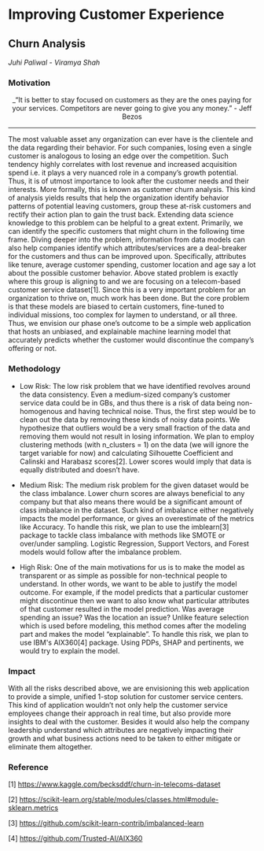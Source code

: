 # Improving Customer Experience
## Churn Analysis

_Juhi Paliwal - Viramya Shah_

### Motivation
<center>
_“It is better to stay focused on customers as they are the ones paying for your services. Competitors are never going to give you any money.” 
- Jeff Bezos
</center>

<hr>
The most valuable asset any organization can ever have is the clientele and the data regarding their behavior. For such companies, losing even a single customer is analogous to losing an edge over the competition. Such tendency highly correlates with lost revenue and increased acquisition spend i.e. it plays a very nuanced role in a company’s growth potential. Thus, it is of utmost importance to look after the customer needs and their interests. More formally, this is known as customer churn analysis. This kind of analysis yields results that help the organization identify behavior patterns of potential leaving customers, group these at-risk customers and rectify their action plan to gain the trust back.
Extending data science knowledge to this problem can be helpful to a great extent. Primarily, we can identify the specific customers that might churn in the following time frame. Diving deeper into the problem, information from data models can also help companies identify which attributes/services are a deal-breaker for the customers and thus can be improved upon. Specifically, attributes like tenure, average customer spending, customer location and age say a lot about the possible customer behavior. Above stated problem is exactly where this group is aligning to and we are focusing on a telecom-based customer service dataset[1]. Since this is a very important problem for an organization to thrive on, much work has been done. But the core problem is that these models are biased to certain customers, fine-tuned to individual missions, too complex for laymen to understand, or all three. Thus, we envision our phase one’s outcome to be a simple web application that hosts an unbiased, and explainable machine learning model that accurately predicts whether the customer would discontinue the company’s offering or not.

### Methodology
* Low Risk: The low risk problem that we have identified revolves around the data consistency. Even a medium-sized company’s customer service data could be in GBs, and thus there is a risk of data being non-homogenous and having technical noise. Thus, the first step would be to clean out the data by removing these kinds of noisy data points. We hypothesize that outliers would be a very small fraction of the data and removing them would not result in losing information. We plan to employ clustering methods (with n_clusters = 1) on the data (we will ignore the target variable for now) and calculating Silhouette Coefficient and Calinski and Harabasz scores[2]. Lower scores would imply that data is equally distributed and doesn’t have.

* Medium Risk: The medium risk problem for the given dataset would be the class imbalance. Lower churn scores are always beneficial to any company but that also means there would be a significant amount of class imbalance in the dataset. Such kind of imbalance either negatively impacts the model performance, or gives an overestimate of the metrics like Accuracy. To handle this risk, we plan to use the imblearn[3] package to tackle class imbalance with methods like SMOTE or over/under sampling. Logistic Regression, Support Vectors, and Forest models would follow after the imbalance problem.

* High Risk: One of the main motivations for us is to make the model as transparent or as simple as possible for non-technical people to understand. In other words, we want to be able to justify the model outcome. For example, if the model predicts that a particular customer might discontinue then we want to also know what particular attributes of that customer resulted in the model prediction. Was average spending an issue? Was the location an issue? Unlike feature selection which is used before modeling, this method comes after the modeling part and makes the model “explainable”. To handle this risk, we plan to use IBM's AIX360[4] package. Using PDPs, SHAP and pertinents, we would try to explain the model.

### Impact
With all the risks described above, we are envisioning this web application to provide a simple, unified 1-stop solution for customer service centers. This kind of application wouldn’t not only help the customer service employees change their approach in real time, but also provide more insights to deal with the customer. Besides it would also help the company leadership understand which attributes are negatively impacting their growth and what business actions need to be taken to either mitigate or eliminate them altogether.

### Reference

[1] https://www.kaggle.com/becksddf/churn-in-telecoms-dataset

[2] https://scikit-learn.org/stable/modules/classes.html#module-sklearn.metrics

[3] https://github.com/scikit-learn-contrib/imbalanced-learn

[4] https://github.com/Trusted-AI/AIX360 
